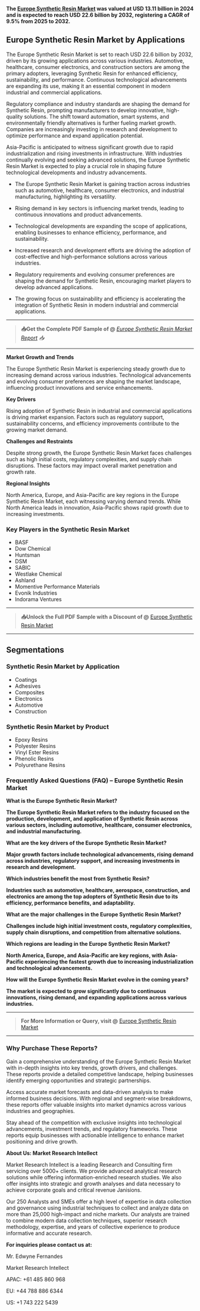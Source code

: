 <p><strong>The <a href="https://www.marketresearchintellect.com/download-sample/?rid=485533&amp;utm_source=Pulse-April-Europe&amp;utm_medium=852">Europe Synthetic Resin Market</a> was valued at USD 13.11 billion in 2024 and is expected to reach USD 22.6 billion by 2032, registering a CAGR of 9.5% from 2025 to 2032.</strong></p><h2>Europe Synthetic Resin Market by Applications&nbsp;</h2><p><p>The Europe Synthetic Resin Market is set to reach USD 22.6 billion by 2032, driven by its growing applications across various industries. Automotive, healthcare, consumer electronics, and construction sectors are among the primary adopters, leveraging Synthetic Resin for enhanced efficiency, sustainability, and performance. Continuous technological advancements are expanding its use, making it an essential component in modern industrial and commercial applications.</p><p>Regulatory compliance and industry standards are shaping the demand for Synthetic Resin, prompting manufacturers to develop innovative, high-quality solutions. The shift toward automation, smart systems, and environmentally friendly alternatives is further fueling market growth. Companies are increasingly investing in research and development to optimize performance and expand application potential.</p><p>Asia-Pacific is anticipated to witness significant growth due to rapid industrialization and rising investments in infrastructure. With industries continually evolving and seeking advanced solutions, the Europe Synthetic Resin Market is expected to play a crucial role in shaping future technological developments and industry advancements.</p></p><ul><li><p>The Europe Synthetic Resin Market is gaining traction across industries such as automotive, healthcare, consumer electronics, and industrial manufacturing, highlighting its versatility.</p></li><li><p>Rising demand in key sectors is influencing market trends, leading to continuous innovations and product advancements.</p></li><li><p>Technological developments are expanding the scope of applications, enabling businesses to enhance efficiency, performance, and sustainability.</p></li><li><p>Increased research and development efforts are driving the adoption of cost-effective and high-performance solutions across various industries.</p></li><li><p>Regulatory requirements and evolving consumer preferences are shaping the demand for Synthetic Resin, encouraging market players to develop advanced applications.</p></li><li><p>The growing focus on sustainability and efficiency is accelerating the integration of Synthetic Resin in modern industrial and commercial applications.</p></li></ul><hr /><blockquote><p><strong><span class="font-[700]">📥Get the Complete PDF Sample of @ </span></strong><em><span class="font-[700]"><a href="https://www.marketresearchintellect.com/download-sample/?rid=485533&amp;utm_source=Pulse-April-Europe&amp;utm_medium=852" target="_blank" data-tracking-control-name="article-ssr-frontend-pulse_little-text-block" data-tracking-will-navigate="" data-test-link="">Europe Synthetic Resin Market Report</a>&nbsp;📥</span></em></p></blockquote><hr /><p class="" data-start="77" data-end="360"><strong data-start="77" data-end="105">Market Growth and Trends</strong></p><p class="" data-start="77" data-end="360">The Europe Synthetic Resin Market is experiencing steady growth due to increasing demand across various industries. Technological advancements and evolving consumer preferences are shaping the market landscape, influencing product innovations and service enhancements.</p><p class="" data-start="362" data-end="606"><strong data-start="362" data-end="377">Key Drivers</strong></p><p class="" data-start="362" data-end="606">Rising adoption of Synthetic Resin in industrial and commercial applications is driving market expansion. Factors such as regulatory support, sustainability concerns, and efficiency improvements contribute to the growing market demand.</p><p class="" data-start="608" data-end="849"><strong data-start="608" data-end="637">Challenges and Restraints</strong></p><p class="" data-start="608" data-end="849">Despite strong growth, the Europe Synthetic Resin Market faces challenges such as high initial costs, regulatory complexities, and supply chain disruptions. These factors may impact overall market penetration and growth rate.</p><p class="" data-start="851" data-end="1095"><strong data-start="851" data-end="872">Regional Insights</strong></p><p class="" data-start="851" data-end="1095">North America, Europe, and Asia-Pacific are key regions in the Europe Synthetic Resin Market, each witnessing varying demand trends. While North America leads in innovation, Asia-Pacific shows rapid growth due to increasing investments.</p><p><h3>Key Players in the Synthetic Resin Market </h3><ul><li>BASF</li><li> Dow Chemical</li><li> Huntsman</li><li> DSM</li><li> SABIC</li><li> Westlake Chemical</li><li> Ashland</li><li> Momentive Performance Materials</li><li> Evonik Industries</li><li> Indorama Ventures</li></ul></p><hr /><blockquote><p><strong>📥Unlock the Full PDF Sample with a Discount of @</strong> <a href="https://www.marketresearchintellect.com/ask-for-discount/?rid=485533&amp;utm_source=Pulse-April-Europe&amp;utm_medium=852">Europe Synthetic Resin Market</a></p></blockquote><hr /><p><h2>Segmentations</h2><h3>Synthetic Resin Market by Application</h3><ul><li>Coatings</li><li> Adhesives</li><li> Composites</li><li> Electronics</li><li> Automotive</li><li> Construction</li></ul><h3>Synthetic Resin Market by Product</h3><ul><li>Epoxy Resins</li><li> Polyester Resins</li><li> Vinyl Ester Resins</li><li> Phenolic Resins</li><li> Polyurethane Resins</li></ul></p><h3><strong>Frequently Asked Questions (FAQ) &ndash; Europe Synthetic Resin Market</strong></h3><p><strong>What is the Europe Synthetic Resin Market?</strong></p><p><strong>The Europe Synthetic Resin Market refers to the industry focused on the production, development, and application of Synthetic Resin across various sectors, including automotive, healthcare, consumer electronics, and industrial manufacturing.</strong></p><p><strong>What are the key drivers of the Europe Synthetic Resin Market?</strong></p><p><strong>Major growth factors include technological advancements, rising demand across industries, regulatory support, and increasing investments in research and development.</strong></p><p><strong>Which industries benefit the most from Synthetic Resin?</strong></p><p><strong>Industries such as automotive, healthcare, aerospace, construction, and electronics are among the top adopters of Synthetic Resin due to its efficiency, performance benefits, and adaptability.</strong></p><p><strong>What are the major challenges in the Europe Synthetic Resin Market?</strong></p><p><strong>Challenges include high initial investment costs, regulatory complexities, supply chain disruptions, and competition from alternative solutions.</strong></p><p><strong>Which regions are leading in the Europe Synthetic Resin Market?</strong></p><p><strong>North America, Europe, and Asia-Pacific are key regions, with Asia-Pacific experiencing the fastest growth due to increasing industrialization and technological advancements.</strong></p><p><strong>How will the Europe Synthetic Resin Market evolve in the coming years?</strong></p><p><strong>The market is expected to grow significantly due to continuous innovations, rising demand, and expanding applications across various industries.</strong></p><hr /><blockquote><p><span class="font-[700]"><strong>For More Information or Query, visit&nbsp;@</strong>&nbsp;</span><span class="font-[700]"><a href="https://www.marketresearchintellect.com/product/synthetic-resin-market-size-and-forecast/?utm_source=Linkedin&utm_medium=852" target="_blank" data-tracking-control-name="article-ssr-frontend-pulse_little-text-block" data-tracking-will-navigate="" data-test-link="">Europe Synthetic Resin Market</a></span></p></blockquote><hr /><h3><strong data-start="0" data-end="31">Why Purchase These Reports?</strong></h3><p class="" data-start="35" data-end="297">Gain a comprehensive understanding of the Europe Synthetic Resin Market with in-depth insights into key trends, growth drivers, and challenges. These reports provide a detailed competitive landscape, helping businesses identify emerging opportunities and strategic partnerships.</p><p class="" data-start="299" data-end="540">Access accurate market forecasts and data-driven analysis to make informed business decisions. With regional and segment-wise breakdowns, these reports offer valuable insights into market dynamics across various industries and geographies.</p><p class="" data-start="542" data-end="784">Stay ahead of the competition with exclusive insights into technological advancements, investment trends, and regulatory frameworks. These reports equip businesses with actionable intelligence to enhance market positioning and drive growth.</p><p><strong><span class="font-[700]">About Us: Market Research Intellect</span></strong></p><p><span class="">Market Research Intellect is a leading Research and Consulting firm servicing over 5000+ clients. We provide advanced analytical research solutions while offering information-enriched research studies.&nbsp;</span>We also offer insights into strategic and growth analyses and data necessary to achieve corporate goals and critical revenue Janisions.</p><p><span class="">Our 250 Analysts and SMEs offer a high level of expertise in data collection and governance using industrial techniques to collect and analyze data on more than 25,000 high-impact and niche markets. Our analysts are trained to combine modern data collection techniques, superior research methodology, expertise, and years of collective experience to produce informative and accurate research.</span></p><p><strong>For inquiries please contact us at:</strong></p><p>Mr. Edwyne Fernandes</p><p>Market Research Intellect</p><p>APAC: +61 485 860 968</p><p>EU: +44 788 886 6344</p><p>US: +1 743 222 5439</p>